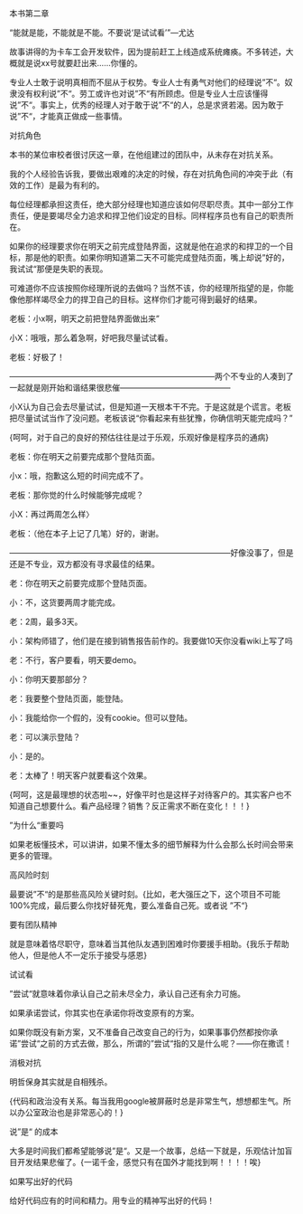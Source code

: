 本书第二章

“能就是能，不能就是不能。不要说‘是试试看’”—尤达

故事讲得的为卡车工会开发软件，因为提前赶工上线造成系统瘫痪。不多转述，大概就是说xx号就要赶出来……你懂的。

专业人士敢于说明真相而不屈从于权势。专业人士有勇气对他们的经理说”不“。奴隶没有权利说”不“。劳工或许也对说”不“有所顾虑。但是专业人士应该懂得说”不“。事实上，优秀的经理人对于敢于说”不“的人，总是求贤若渴。因为敢于说”不“，才能真正做成一些事情。

对抗角色

本书的某位审校者很讨厌这一章，在他组建过的团队中，从未存在对抗关系。

我的个人经验告诉我，要做出艰难的决定的时候，存在对抗角色间的冲突于此（有效的工作）是最为有利的。

每位经理都承担这责任，绝大部分经理也知道应该如何尽职尽责。其中一部分工作责任，便是要竭尽全力追求和捍卫他们设定的目标。同样程序员也有自己的职责所在。

如果你的经理要求你在明天之前完成登陆界面，这就是他在追求的和捍卫的一个目标，那是他的职责。如果你明知道第二天不可能完成登陆页面，嘴上却说”好的，我试试“那便是失职的表现。

可难道你不应该按照你经理所说的去做吗？当然不该，你的经理所指望的是，你能像他那样竭尽全力的捍卫自己的目标。这样你们才能可得到最好的结果。

老板：小x啊，明天之前把登陆界面做出来”

小X：哦哦，那么着急啊，好吧我尽量试试看。

老板：好极了！

——————————————————————————两个不专业的人凑到了一起就是刚开始和谐结果很悲催——————————————

小X认为自己会去尽量试试，但是知道一天根本干不完。于是这就是个谎言。老板把尽量试试当作了没问题。老板该说“你看起来有些犹豫，你确信明天能完成吗？”

{呵呵，对于自己的良好的预估往往是过于乐观，乐观好像是程序员的通病}

老板：你在明天之前要完成那个登陆页面。

小x：哦，抱歉这么短的时间完成不了。

老板：那你觉的什么时候能够完成呢？

小X：再过两周怎么样〉

老板：（他在本子上记了几笔）好的，谢谢。

————————————————————————————好像没事了，但是还是不专业，双方都没有寻求最佳的结果。

老：你在明天之前要完成那个登陆页面。

小：不，这货要两周才能完成。

老：2周，最多3天。

小：架构师错了，他们是在接到销售报告前作的。我要做10天你没看wiki上写了吗

老：不行，客户要看，明天要demo。

小：你明天要那部分？

老：我要整个登陆页面，能登陆。

小：我能给你一个假的，没有cookie。但可以登陆。

老：可以演示登陆？

小：是的。

老：太棒了！明天客户就要看这个效果。

{呵呵，这是最理想的状态啦~~，好像平时也是这样子对待客户的。其实客户也不知道自己想要什么。看产品经理？销售？反正需求不断在变化！！！}

”为什么“重要吗

如果老板懂技术，可以讲讲，如果不懂太多的细节解释为什么会那么长时间会带来更多的管理。

高风险时刻

最要说”不“的是那些高风险关键时刻。{比如，老大强压之下，这个项目不可能100%完成，最后要么你找好替死鬼，要么准备自己死。或者说 ”不“}

要有团队精神

就是意味着恪尽职守，意味着当其他队友遇到困难时你要援手相助。{我乐于帮助他人，但是他人不一定乐于接受与感恩}

试试看

”尝试“就意味着你承认自己之前未尽全力，承认自己还有余力可施。

如果承诺尝试，你其实也在承诺你将改变原有的方案。

如果你既没有新方案，又不准备自己改变自己的行为，如果事事仍然都按你承诺”尝试“之前的方式去做，那么，所谓的”尝试“指的又是什么呢？——你在撒谎！

消极对抗

明哲保身其实就是自相残杀。

{代码和政治没有关系。每当我用google被屏蔽时总是非常生气，想想都生气。所以办公室政治也是非常恶心的！}

说”是“ 的成本

大多是时间我们都希望能够说”是“。又是一个故事，总结一下就是，乐观估计加盲目开发结果悲催了。{一诺千金，感觉只有在国外才能找到啊！！！！唉}

如果写出好的代码

给好代码应有的时间和精力。用专业的精神写出好的代码！

